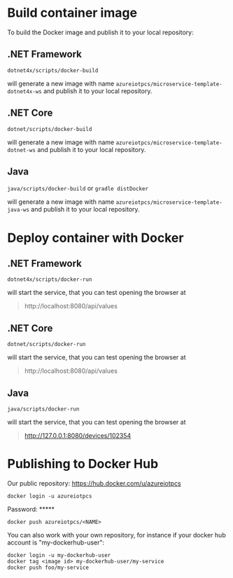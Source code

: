 Build container image
=====================

To build the Docker image and publish it to your local repository:

## .NET Framework

`dotnet4x/scripts/docker-build`

will generate a new image with name `azureiotpcs/microservice-template-dotnet4x-ws` and
publish it to your local repository.

## .NET Core

`dotnet/scripts/docker-build`

will generate a new image with name `azureiotpcs/microservice-template-dotnet-ws` and
publish it to your local repository.

## Java

`java/scripts/docker-build` or `gradle distDocker`

will generate a new image with name `azureiotpcs/microservice-template-java-ws` and
publish it to your local repository.

Deploy container with Docker
============================

## .NET Framework

`dotnet4x/scripts/docker-run`

will start the service, that you can test opening the browser at 

> http://localhost:8080/api/values

## .NET Core

`dotnet/scripts/docker-run`

will start the service, that you can test opening the browser at 

> http://localhost:8080/api/values

## Java

`java/scripts/docker-run`

will start the service, that you can test opening the browser at 

> http://127.0.0.1:8080/devices/102354

Publishing to Docker Hub
========================

Our public repository: https://hub.docker.com/u/azureiotpcs

```
docker login -u azureiotpcs
```

Password: *****

```
docker push azureiotpcs/<NAME>
```

You can also work with your own repository, for instance if your docker hub account is "my-dockerhub-user":

```
docker login -u my-dockerhub-user
docker tag <image id> my-dockerhub-user/my-service
docker push foo/my-service
```
